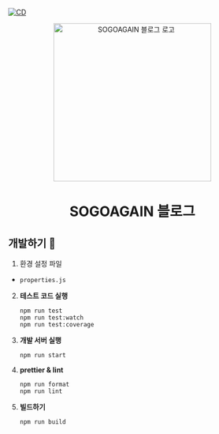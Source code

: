 [![CD](https://github.com/sogoagain/blog/actions/workflows/cd.yml/badge.svg)](https://github.com/sogoagain/blog/actions/workflows/cd.yml)

<p align="center">
  <a href="https://blog.sogoagain.com/">
    <img alt="SOGOAGAIN 블로그 로고" src="https://blog.sogoagain.com/logo.png" width="320" />
  </a>
</p>

<h1 align="center">
  SOGOAGAIN 블로그
</h1>

## 개발하기 🚀 

1. 환경 설정 파일

  - `properties.js`

2.  **테스트 코드 실행**

    ```shell
    npm run test
    npm run test:watch
    npm run test:coverage
    ```

3.  **개발 서버 실행**

    ```shell
    npm run start
    ```

4.  **prettier & lint**

    ```shell
    npm run format
    npm run lint
    ```

5.  **빌드하기**

    ```shell
    npm run build
    ```
